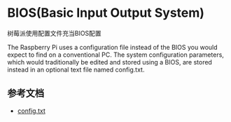 # BIOS(Basic Input Output System)

树莓派使用配置文件充当BIOS配置

The Raspberry Pi uses a configuration file instead of the BIOS you would expect to find on a conventional PC. The system configuration parameters, which would traditionally be edited and stored using a BIOS, are stored instead in an optional text file named config.txt.

## 参考文档

* [config.txt](https://github.com/raspberrypi/documentation/blob/master/configuration/config-txt/README.md)
